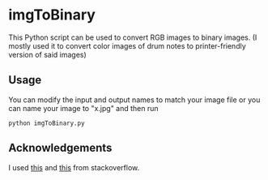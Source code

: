 # imgToBinary

This Python script can be used to convert RGB images to binary images. (I mostly used it to convert color images of drum notes to printer-friendly version of said images)

## Usage

You can modify the input and output names to match your image file or you can name your image to "x.jpg" and then run

```shell
python imgToBinary.py
```
## Acknowledgements

I used [this](https://stackoverflow.com/questions/12201577/how-can-i-convert-an-rgb-image-into-grayscale-in-python) and [this](https://stackoverflow.com/questions/48729656/how-to-convert-grayscale-image-to-binary-image-and-reverse-the-process-in-python) from stackoverflow.